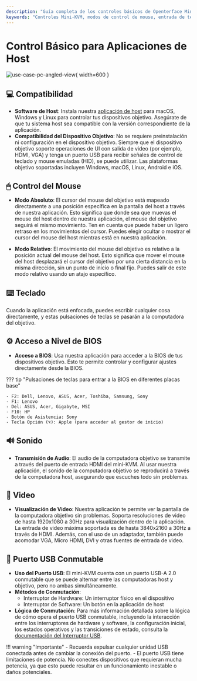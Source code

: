 ```yaml
---
description: "Guía completa de los controles básicos de Openterface Mini-KVM: modos de mouse, entrada de teclado, acceso a BIOS, soporte de audio/video y conmutación USB. Compatible con múltiples sistemas operativos y dispositivos, soportando entrada de video de hasta 4K@30Hz."
keywords: "Controles Mini-KVM, modos de control de mouse, entrada de teclado, acceso a BIOS, transmisión de audio, visualización de video, conmutación USB, compatibilidad de dispositivos, configuración de KVM, control de hardware, soporte 4K, señales HID, control de dispositivo objetivo, software de host, entrada HDMI"
---
```


# Control Básico para Aplicaciones de Host

![use-case-pc-angled-view](https://assets.openterface.com/images/product/use-case-pc-angled-view.jpg){ width=600 }

## 💻 Compatibilidad

- **Software de Host**: Instala nuestra [aplicación de host](/app) para macOS, Windows y Linux para controlar tus dispositivos objetivo. Asegúrate de que tu sistema host sea compatible con la versión correspondiente de la aplicación.
- **Compatibilidad del Dispositivo Objetivo**: No se requiere preinstalación ni configuración en el dispositivo objetivo. Siempre que el dispositivo objetivo soporte operaciones de UI con salida de video (por ejemplo, HDMI, VGA) y tenga un puerto USB para recibir señales de control de teclado y mouse emuladas (HID), se puede utilizar. Las plataformas objetivo soportadas incluyen Windows, macOS, Linux, Android e iOS.

## 🖱 Control del Mouse

- **Modo Absoluto**: El cursor del mouse del objetivo está mapeado directamente a una posición específica en la pantalla del host a través de nuestra aplicación. Esto significa que donde sea que muevas el mouse del host dentro de nuestra aplicación, el mouse del objetivo seguirá el mismo movimiento. Ten en cuenta que puede haber un ligero retraso en los movimientos del cursor. Puedes elegir ocultar o mostrar el cursor del mouse del host mientras está en nuestra aplicación.

- **Modo Relativo**: El movimiento del mouse del objetivo es relativo a la posición actual del mouse del host. Esto significa que mover el mouse del host desplazará el cursor del objetivo por una cierta distancia en la misma dirección, sin un punto de inicio o final fijo. Puedes salir de este modo relativo usando un atajo específico.

## ⌨️ Teclado

Cuando la aplicación está enfocada, puedes escribir cualquier cosa directamente, y estas pulsaciones de teclas se pasarán a la computadora del objetivo.

## ⚙️ Acceso a Nivel de BIOS

- **Acceso a BIOS**: Usa nuestra aplicación para acceder a la BIOS de tus dispositivos objetivo. Esto te permite controlar y configurar ajustes directamente desde la BIOS.

??? tip "Pulsaciones de teclas para entrar a la BIOS en diferentes placas base"

    - F2: Dell, Lenovo, ASUS, Acer, Toshiba, Samsung, Sony
    - F1: Lenovo
    - Del: ASUS, Acer, Gigabyte, MSI
    - F10: HP
    - Botón de Asistencia: Sony
    - Tecla Opción (⌥): Apple (para acceder al gestor de inicio)

## 🔊 Sonido

- **Transmisión de Audio**: El audio de la computadora objetivo se transmite a través del puerto de entrada HDMI del mini-KVM. Al usar nuestra aplicación, el sonido de la computadora objetivo se reproducirá a través de la computadora host, asegurando que escuches todo sin problemas.

## 🎥 Video

- **Visualización de Video**: Nuestra aplicación te permite ver la pantalla de la computadora objetivo sin problemas. Soporta resoluciones de video de hasta 1920x1080 a 30Hz para visualización dentro de la aplicación. La entrada de video máxima soportada es de hasta 3840x2160 a 30Hz a través de HDMI. Además, con el uso de un adaptador, también puede acomodar VGA, Micro HDMI, DVI y otras fuentes de entrada de video.

## 🔄 Puerto USB Conmutable

- **Uso del Puerto USB**: El mini-KVM cuenta con un puerto USB-A 2.0 conmutable que se puede alternar entre las computadoras host y objetivo, pero no ambas simultáneamente.
- **Métodos de Conmutación**: 
    - Interruptor de Hardware: Un interruptor físico en el dispositivo
    - Interruptor de Software: Un botón en la aplicación de host
- **Lógica de Conmutación**: Para más información detallada sobre la lógica de cómo opera el puerto USB conmutable, incluyendo la interacción entre los interruptores de hardware y software, la configuración inicial, los estados operativos y las transiciones de estado, consulta la [documentación del Interruptor USB](/usb-switch).

!!! warning "Importante"
    - Recuerda expulsar cualquier unidad USB conectada antes de cambiar la conexión del puerto.
    - El puerto USB tiene limitaciones de potencia. No conectes dispositivos que requieran mucha potencia, ya que esto puede resultar en un funcionamiento inestable o daños potenciales.
